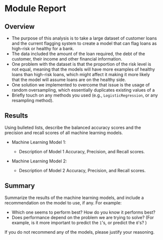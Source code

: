 # Module Report 

## Overview 

* The purpose of this analysis is to take a large dataset of customer loans and the current flagging system to create a model that can flag loans as high-risk or healthy for a bank.
* The data included the amount of the loan required, the debt of the customer, their income and other financial information. 
* One problem with the dataset is that the proportion of the risk level is not equal, meaning that the models will have more examples of healthy loans than high-risk loans, which might affect it making it more likely that the model will assume loans are on the healthy side.
* One solution we implemented to overcome that issue is the usage of random oversampling, which essentially duplicates existing values of a 
* Briefly touch on any methods you used (e.g., `LogisticRegression`, or any resampling method).

## Results

Using bulleted lists, describe the balanced accuracy scores and the precision and recall scores of all machine learning models.

* Machine Learning Model 1:
  * Description of Model 1 Accuracy, Precision, and Recall scores.
    


* Machine Learning Model 2:
  * Description of Model 2 Accuracy, Precision, and Recall scores.

## Summary

Summarize the results of the machine learning models, and include a recommendation on the model to use, if any. For example:
* Which one seems to perform best? How do you know it performs best?
* Does performance depend on the problem we are trying to solve? (For example, is it more important to predict the `1`'s, or predict the `0`'s? )

If you do not recommend any of the models, please justify your reasoning.
